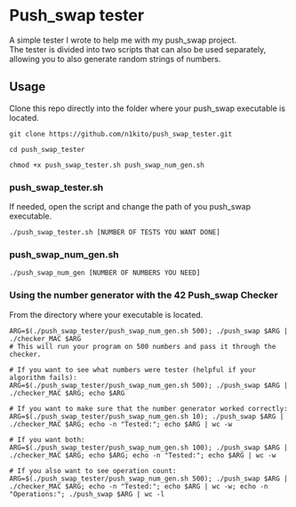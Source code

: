 # Push_swap tester

A simple tester I wrote to help me with my push_swap project.  
The tester is divided into two scripts that can also be used separately, allowing you to also generate random strings of numbers.

## Usage

Clone this repo directly into the folder where your push_swap executable is located.


```shell
git clone https://github.com/n1kito/push_swap_tester.git

cd push_swap_tester

chmod +x push_swap_tester.sh push_swap_num_gen.sh
```

### push_swap_tester.sh

If needed, open the script and change the path of you push_swap executable.

```shell
./push_swap_tester.sh [NUMBER OF TESTS YOU WANT DONE] 
```

### push_swap_num_gen.sh

```shell
./push_swap_num_gen [NUMBER OF NUMBERS YOU NEED] 
```

### Using the number generator with the 42 Push_swap Checker

From the directory where your executable is located.

```shell
ARG=$(./push_swap_tester/push_swap_num_gen.sh 500); ./push_swap $ARG | ./checker_MAC $ARG
# This will run your program on 500 numbers and pass it through the checker.

# If you want to see what numbers were tester (helpful if your algorithm fails):
ARG=$(./push_swap_tester/push_swap_num_gen.sh 500); ./push_swap $ARG | ./checker_MAC $ARG; echo $ARG

# If you want to make sure that the number generator worked correctly:
ARG=$(./push_swap_tester/push_swap_num_gen.sh 10); ./push_swap $ARG | ./checker_MAC $ARG; echo -n "Tested:"; echo $ARG | wc -w

# If you want both:
ARG=$(./push_swap_tester/push_swap_num_gen.sh 100); ./push_swap $ARG | ./checker_MAC $ARG; echo $ARG; echo -n "Tested:"; echo $ARG | wc -w

# If you also want to see operation count:
ARG=$(./push_swap_tester/push_swap_num_gen.sh 500); ./push_swap $ARG | ./checker_MAC $ARG; echo -n "Tested:"; echo $ARG | wc -w; echo -n "Operations:"; ./push_swap $ARG | wc -l
```